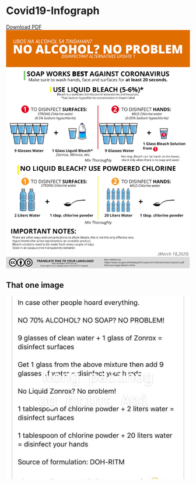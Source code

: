 # Covid19-Infograph

[Download PDF](https://raw.githubusercontent.com/gregorylearns/Covid19-Infograph/master/pdf/en-PH.pdf)
![en-PH Release](/release/en-PH-1.1.jpg)

## That one image

![that one image](/release/thatoneimage.jpg)
